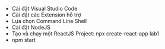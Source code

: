 - Cài đặt Visual Studio Code
- Cài đặt các Extension hỗ trợ
- Lựa chọn Command Line Shell
- Cài đặt NodeJS
- Tạo và chạy một ReactJS Project: npx create-react-app lab1
- npm start
